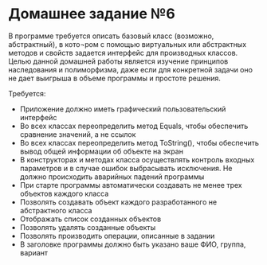 Домашнее задание №6
===================

В программе требуется описать базовый класс (возможно, абстрактный), в кото¬ром с помощью виртуальных или абстрактных методов и свойств задается интерфейс для производных классов. Целью данной домашней работы является изучение принципов наследования и полиморфизма, даже если для конкретной задачи оно не дает выигрыша в объеме программы и простоте решения.

Требуется:

- Приложение должно иметь графический пользовательский интерфейс
- Во всех классах переопределить метод Equals, чтобы обеспечить сравнение значений, а не ссылок
- Во всех классах переопределить метод ToString(), чтобы обеспечить вывод общей информации об объекте на экран
- В конструкторах и методах класса осуществлять контроль входных параметров и в случае ошибок выбрасывать исключения. Не должно происходить аварийных падений программы
- При старте программы автоматически создавать не менее трех объектов каждого  класса
- Позволять создавать объект каждого разработанного не абстрактного класса
- Отображать список созданных объектов
- Позволять удалять созданные объекты
- Позволять производить операции, описанные в задании
- В заголовке программы должно быть указано ваше ФИО, группа, вариант
